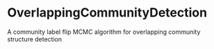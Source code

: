 # OverlappingCommunityDetection
A community label flip MCMC algorithm for overlapping community structure detection
